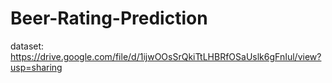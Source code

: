 # Beer-Rating-Prediction

dataset: https://drive.google.com/file/d/1ijwOOsSrQkiTtLHBRfOSaUslk6gFnIul/view?usp=sharing
